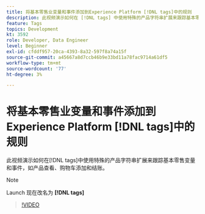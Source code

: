 ```yaml
---
title: 将基本零售业变量和事件添加到Experience Platform [!DNL tags]中的规则
description: 此视频演示如何在 [!DNL tags] 中使用特殊的产品字符串扩展来跟踪基本零售变量和事件，如产品查看、购物车添加和结账。
feature: Tags
topics: Development
kt: 3592
role: Developer, Data Engineer
level: Beginner
exl-id: cfddf957-20ca-4393-8a32-597f8a74a15f
source-git-commit: a45667a8d7ccb46b9e33bd11a78fac9714a61df5
workflow-type: tm+mt
source-wordcount: '77'
ht-degree: 3%

---
```


# 将基本零售业变量和事件添加到Experience Platform [!DNL tags]中的规则

此视频演示如何在[!DNL tags]中使用特殊的产品字符串扩展来跟踪基本零售变量和事件，如产品查看、购物车添加和结账。

>[!NOTE]
>
> Launch 现在改名为 **[!DNL tags]**

>[!VIDEO](https://video.tv.adobe.com/v/31208/?quality=12&learn=on&captions=chi_hans)
